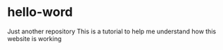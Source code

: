 # hello-word
Just another repository
This is a tutorial to help me understand how this website is working
